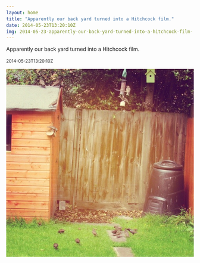 ```yaml
---
layout: home
title: "Apparently our back yard turned into a Hitchcock film."
date: 2014-05-23T13:20:10Z
img: 2014-05-23-apparently-our-back-yard-turned-into-a-hitchcock-film-.jpg
---
```


Apparently our back yard turned into a Hitchcock film.

<small>2014-05-23T13:20:10Z</small>

![Apparently our back yard turned into a Hitchcock film.](2014-05-23-apparently-our-back-yard-turned-into-a-hitchcock-film-.jpg)
